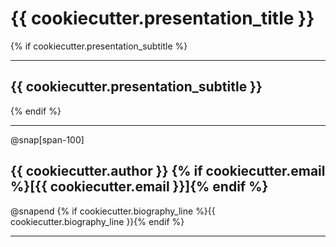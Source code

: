 # {{ cookiecutter.presentation_title }}

{% if cookiecutter.presentation_subtitle %}

---
## {{ cookiecutter.presentation_subtitle }}
{% endif %}

---
@snap[span-100]
## {{ cookiecutter.author }} {% if cookiecutter.email %}[{{ cookiecutter.email }}]{% endif %}
@snapend
{% if cookiecutter.biography_line %}{{ cookiecutter.biography_line }}{% endif %}

---

